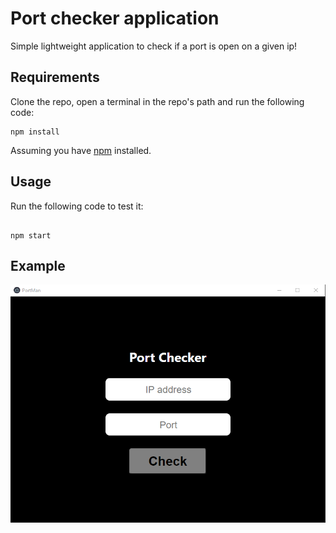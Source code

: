 # Port checker application

Simple lightweight application to check if a port is open on a given ip!

## Requirements
Clone the repo, open a terminal in the repo's path and run the following code:
```
npm install
```
Assuming you have [npm](https://www.npmjs.com) installed.

## Usage

Run the following code to test it:

```

npm start

```

## Example
<p align="center">
  <img src="img/img1.png" /> 
</p>
